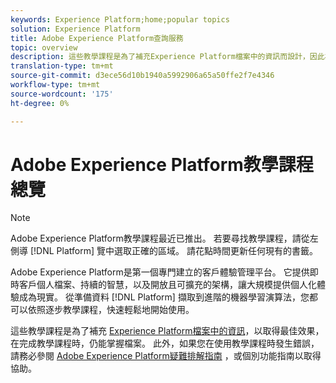 ```yaml
---
keywords: Experience Platform;home;popular topics
solution: Experience Platform
title: Adobe Experience Platform查詢服務
topic: overview
description: 這些教學課程是為了補充Experience Platform檔案中的資訊而設計，因此為獲得最佳效果，在完成教學課程時，可保持檔案的現有狀態。
translation-type: tm+mt
source-git-commit: d3ece56d10b1940a5992906a65a50ffe2f7e4346
workflow-type: tm+mt
source-wordcount: '175'
ht-degree: 0%

---
```



# Adobe Experience Platform教學課程總覽

>[!NOTE]
>
>Adobe Experience Platform教學課程最近已推出。 若要尋找教學課程，請從左側導 [!DNL Platform] 覽中選取正確的區域。 請花點時間更新任何現有的書籤。

Adobe Experience Platform是第一個專門建立的客戶體驗管理平台。 它提供即時客戶個人檔案、持續的智慧，以及開放且可擴充的架構，讓大規模提供個人化體驗成為現實。 從準備資料 [!DNL Platform] 擷取到進階的機器學習演算法，您都可以依照逐步教學課程，快速輕鬆地開始使用。

這些教學課程是為了補充 [Experience Platform檔案中的資訊](../landing/documentation/overview.md)，以取得最佳效果，在完成教學課程時，仍能掌握檔案。 此外，如果您在使用教學課程時發生錯誤，請務必參閱 [Adobe Experience Platform疑難排解指南](../landing/troubleshooting.md) ，或個別功能指南以取得協助。